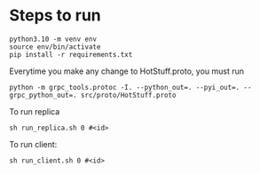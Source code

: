 # Steps to run

```
python3.10 -m venv env
source env/bin/activate
pip install -r requirements.txt
```

Everytime you make any change to HotStuff.proto, you must run
```
python -m grpc_tools.protoc -I. --python_out=. --pyi_out=. --grpc_python_out=. src/proto/HotStuff.proto
```

To run replica
```
sh run_replica.sh 0 #<id>
```

To run client:
```
sh run_client.sh 0 #<id>
```